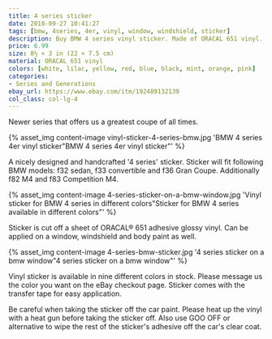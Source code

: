 ```yaml
---
title: 4 series sticker
date: 2018-09-27 10:41:27
tags: [bmw, 4series, 4er, vinyl, window, windshield, sticker]
description: Buy BMW 4 series vinyl sticker. Made of ORACAL 651 vinyl. Available in different colors.
price: 6.99
size: 8½ × 3 in (22 × 7.5 cm)
material: ORACAL 651 vinyl
colors: [white, lilac, yellow, red, blue, black, mint, orange, pink]
categories:
- Series and Generations
ebay_url: https://www.ebay.com/itm/192489132139
col_class: col-lg-4
---
```


Newer series that offers us a greatest coupe of all times.

<!-- more -->
{% asset_img content-image vinyl-sticker-4-series-bmw.jpg 'BMW 4 series 4er vinyl sticker"BMW 4 series 4er vinyl sticker"' %}

A nicely designed and handcrafted '4 series' sticker. Sticker will fit following BMW models: f32 sedan, f33 convertible and f36 Gran Coupe. Additionally f82 M4 and f83 Competition M4.

{% asset_img content-image 4-series-sticker-on-a-bmw-window.jpg 'Vinyl sticker for BMW 4 series in different colors"Sticker for BMW 4 series available in different colors"' %}

Sticker is cut off a sheet of ORACAL® 651 adhesive glossy vinyl. Can be applied on a window, windshield and body paint as well.

{% asset_img content-image 4-series-bmw-sticker.jpg '4 series sticker on a bmw window"4 series sticker on a bmw window"' %}

Vinyl sticker is available in nine different colors in stock. Please message us the color you want on the eBay checkout page. Sticker comes with the transfer tape for easy application.

Be careful when taking the sticker off the car paint. Please heat up the vinyl with a heat gun before taking the sticker off. Also use GOO OFF or alternative to wipe the rest of the sticker's adhesive off the car's clear coat.
